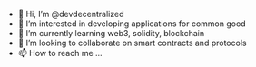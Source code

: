 - 👋 Hi, I’m @devdecentralized
- 👀 I’m interested in developing applications for common good  
- 🌱 I’m currently learning web3, solidity, blockchain
- 💞️ I’m looking to collaborate on smart contracts and protocols
- 📫 How to reach me ...

<!---
devdecentralized/devdecentralized is a ✨ special ✨ repository because its `README.md` (this file) appears on your GitHub profile.
You can click the Preview link to take a look at your changes.
--->
